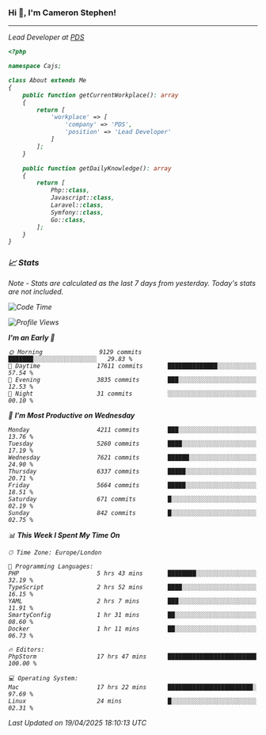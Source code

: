 ### Hi 👋, I'm Cameron Stephen!
<hr>
<p><em>Lead Developer at <a href="https://prindatasolutions.co.uk">PDS</a></p>


```php
<?php

namespace Cajs;

class About extends Me
{
    public function getCurrentWorkplace(): array
    {
        return [
            'workplace' => [
                'company' => 'PDS',
                'position' => 'Lead Developer'
            ]
        ];
    }

    public function getDailyKnowledge(): array
    {
        return [
            Php::class,
            Javascript::class,
            Laravel::class,
            Symfony::class,
            Go::class,
        ];
    }
}
```

### 📈 Stats
<p><em>Note - Stats are calculated as the last 7 days from yesterday. Today's stats are not included.</em></p>


<!--START_SECTION:waka-->
![Code Time](http://img.shields.io/badge/Code%20Time-4%2C472%20hrs%2038%20mins-blue)

![Profile Views](http://img.shields.io/badge/Profile%20Views-0-blue)

**I'm an Early 🐤** 

```text
🌞 Morning                9129 commits        ███████░░░░░░░░░░░░░░░░░░   29.83 % 
🌆 Daytime                17611 commits       ██████████████░░░░░░░░░░░   57.54 % 
🌃 Evening                3835 commits        ███░░░░░░░░░░░░░░░░░░░░░░   12.53 % 
🌙 Night                  31 commits          ░░░░░░░░░░░░░░░░░░░░░░░░░   00.10 % 
```
📅 **I'm Most Productive on Wednesday** 

```text
Monday                   4211 commits        ███░░░░░░░░░░░░░░░░░░░░░░   13.76 % 
Tuesday                  5260 commits        ████░░░░░░░░░░░░░░░░░░░░░   17.19 % 
Wednesday                7621 commits        ██████░░░░░░░░░░░░░░░░░░░   24.90 % 
Thursday                 6337 commits        █████░░░░░░░░░░░░░░░░░░░░   20.71 % 
Friday                   5664 commits        █████░░░░░░░░░░░░░░░░░░░░   18.51 % 
Saturday                 671 commits         █░░░░░░░░░░░░░░░░░░░░░░░░   02.19 % 
Sunday                   842 commits         █░░░░░░░░░░░░░░░░░░░░░░░░   02.75 % 
```


📊 **This Week I Spent My Time On** 

```text
🕑︎ Time Zone: Europe/London

💬 Programming Languages: 
PHP                      5 hrs 43 mins       ████████░░░░░░░░░░░░░░░░░   32.19 % 
TypeScript               2 hrs 52 mins       ████░░░░░░░░░░░░░░░░░░░░░   16.15 % 
YAML                     2 hrs 7 mins        ███░░░░░░░░░░░░░░░░░░░░░░   11.91 % 
SmartyConfig             1 hr 31 mins        ██░░░░░░░░░░░░░░░░░░░░░░░   08.60 % 
Docker                   1 hr 11 mins        ██░░░░░░░░░░░░░░░░░░░░░░░   06.73 % 

🔥 Editors: 
PhpStorm                 17 hrs 47 mins      █████████████████████████   100.00 % 

💻 Operating System: 
Mac                      17 hrs 22 mins      ████████████████████████░   97.69 % 
Linux                    24 mins             █░░░░░░░░░░░░░░░░░░░░░░░░   02.31 % 
```


 Last Updated on 19/04/2025 18:10:13 UTC
<!--END_SECTION:waka-->
